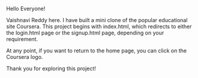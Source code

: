 Hello Everyone!

Vaishnavi Reddy here. I have built a mini clone of the popular educational site Coursera. This project begins with index.html, which redirects to either the login.html page or the signup.html page, depending on your requirement.

At any point, if you want to return to the home page, you can click on the Coursera logo.

Thank you for exploring this project!